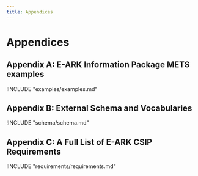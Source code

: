 ```yaml
---
title: Appendices
---
```


# Appendices

## Appendix A: E-ARK Information Package METS examples

!INCLUDE "examples/examples.md"

## Appendix B: External Schema and Vocabularies

!INCLUDE "schema/schema.md"

## Appendix C: A Full List of E-ARK CSIP Requirements

!INCLUDE "requirements/requirements.md"

